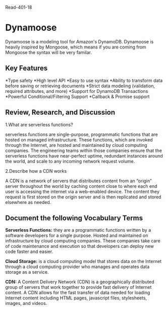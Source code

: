 Read-401-18

# Dynamoose

Dynamoose is a modeling tool for Amazon's DynamoDB. Dynamoose is heavily inspired by Mongoose, which means if you are coming from Mongoose the syntax will be very familar.

## Key Features
*Type safety
*High level API
*Easy to use syntax
*Ability to transform data before saving or retrieving documents
*Strict data modeling (validation, required attributes, and more)
*Support for DynamoDB Transactions
*Powerful Conditional/Filtering Support
*Callback & Promise support




## Review, Research, and Discussion

1.What are serverless functions?

 serverless functions are single-purpose, programmatic functions that are hosted on managed infrastructure. These functions, which are invoked through the Internet, are hosted and maintained by cloud computing companies. The engineering teams within those companies ensure that the serverless functions have near-perfect uptime, redundant instances around the world, and scale to any incoming network request volume.


2.Describe how a CDN works

A CDN is a network of servers that distributes content from an “origin” server throughout the world by caching content close to where each end user is accessing the internet via a web-enabled device. The content they request is first stored on the origin server and is then replicated and stored elsewhere as needed.


## Document the following Vocabulary Terms

**Serverless Functions:** they are a programmatic functions written by a software developers for a single purpose. Hosted and maintained on infrastructure by cloud computing companies. These companies take care of code maintenance and execution so that developers can deploy new code faster and easier.

**Cloud Storage:** is a cloud computing model that stores data on the Internet through a cloud computing provider who manages and operates data storage as a service.

**CDN:** A Content Delivery Network (CDN) is a geographically distributed group of servers that work together to provide fast delivery of Internet content. A CDN allows for the fast transfer of data needed for loading Internet content including HTML pages, javascript files, stylesheets, images, and videos.